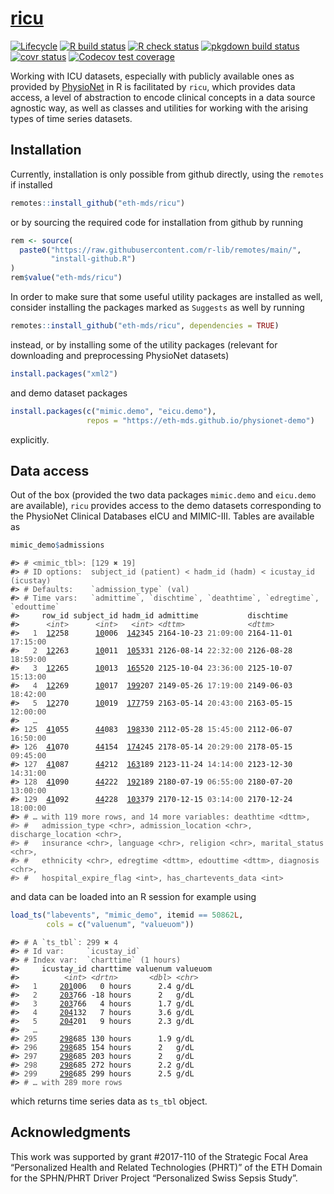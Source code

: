 
<!-- README.md is generated from README.Rmd. Please edit that file -->

# [ricu](https://eth-mds.github.io/ricu/)

<!-- badges: start -->

[![Lifecycle](https://img.shields.io/badge/lifecycle-stable-brightgreen.svg)](https://lifecycle.r-lib.org/articles/stages.html#stable)
[![R build
status](https://github.com/eth-mds/ricu/workflows/build/badge.svg)](https://github.com/eth-mds/ricu/actions?query=workflow%3Abuild)
[![R check
status](https://github.com/eth-mds/ricu/workflows/check/badge.svg)](https://github.com/eth-mds/ricu/actions?query=workflow%3Acheck)
[![pkgdown build
status](https://github.com/eth-mds/ricu/workflows/pkgdown/badge.svg)](https://github.com/eth-mds/ricu/actions?query=workflow%3Apkgdown)
[![covr
status](https://github.com/eth-mds/ricu/workflows/coverage/badge.svg)](https://github.com/eth-mds/ricu/actions?query=workflow%3Acoverage)
[![Codecov test
coverage](https://codecov.io/gh/eth-mds/ricu/branch/main/graph/badge.svg?token=gQisoami9F)](https://codecov.io/gh/eth-mds/ricu)
<!-- badges: end -->

Working with ICU datasets, especially with publicly available ones as
provided by [PhysioNet](https://physionet.org) in R is facilitated by
`ricu`, which provides data access, a level of abstraction to encode
clinical concepts in a data source agnostic way, as well as classes and
utilities for working with the arising types of time series datasets.

## Installation

Currently, installation is only possible from github directly, using the
`remotes` if installed

``` r
remotes::install_github("eth-mds/ricu")
```

or by sourcing the required code for installation from github by running

``` r
rem <- source(
  paste0("https://raw.githubusercontent.com/r-lib/remotes/main/",
         "install-github.R")
)
rem$value("eth-mds/ricu")
```

In order to make sure that some useful utility packages are installed as
well, consider installing the packages marked as `Suggests` as well by
running

``` r
remotes::install_github("eth-mds/ricu", dependencies = TRUE)
```

instead, or by installing some of the utility packages (relevant for
downloading and preprocessing PhysioNet datasets)

``` r
install.packages("xml2")
```

and demo dataset packages

``` r
install.packages(c("mimic.demo", "eicu.demo"),
                 repos = "https://eth-mds.github.io/physionet-demo")
```

explicitly.

## Data access

Out of the box (provided the two data packages `mimic.demo` and
`eicu.demo` are available), `ricu` provides access to the demo datasets
corresponding to the PhysioNet Clinical Databases eICU and MIMIC-III.
Tables are available as

``` r
mimic_demo$admissions
```

<PRE class="fansi fansi-output"><CODE>#&gt; <span style='color: #555555;'># &lt;mimic_tbl&gt;: [129 ✖ 19]</span><span>
#&gt; </span><span style='color: #555555;'># ID options:  subject_id (patient) &lt; hadm_id (hadm) &lt; icustay_id (icustay)</span><span>
#&gt; </span><span style='color: #555555;'># Defaults:    `admission_type` (val)</span><span>
#&gt; </span><span style='color: #555555;'># Time vars:   `admittime`, `dischtime`, `deathtime`, `edregtime`, `edouttime`</span><span>
#&gt;     row_id subject_id hadm_id admittime           dischtime
#&gt;      </span><span style='color: #555555;font-style: italic;'>&lt;int&gt;</span><span>      </span><span style='color: #555555;font-style: italic;'>&lt;int&gt;</span><span>   </span><span style='color: #555555;font-style: italic;'>&lt;int&gt;</span><span> </span><span style='color: #555555;font-style: italic;'>&lt;dttm&gt;</span><span>              </span><span style='color: #555555;font-style: italic;'>&lt;dttm&gt;</span><span>
#&gt;   </span><span style='color: #555555;'>1</span><span>  </span><span style='text-decoration: underline;'>12</span><span>258      </span><span style='text-decoration: underline;'>10</span><span>006  </span><span style='text-decoration: underline;'>142</span><span>345 2164-10-23 </span><span style='color: #555555;'>21:09:00</span><span> 2164-11-01 </span><span style='color: #555555;'>17:15:00</span><span>
#&gt;   </span><span style='color: #555555;'>2</span><span>  </span><span style='text-decoration: underline;'>12</span><span>263      </span><span style='text-decoration: underline;'>10</span><span>011  </span><span style='text-decoration: underline;'>105</span><span>331 2126-08-14 </span><span style='color: #555555;'>22:32:00</span><span> 2126-08-28 </span><span style='color: #555555;'>18:59:00</span><span>
#&gt;   </span><span style='color: #555555;'>3</span><span>  </span><span style='text-decoration: underline;'>12</span><span>265      </span><span style='text-decoration: underline;'>10</span><span>013  </span><span style='text-decoration: underline;'>165</span><span>520 2125-10-04 </span><span style='color: #555555;'>23:36:00</span><span> 2125-10-07 </span><span style='color: #555555;'>15:13:00</span><span>
#&gt;   </span><span style='color: #555555;'>4</span><span>  </span><span style='text-decoration: underline;'>12</span><span>269      </span><span style='text-decoration: underline;'>10</span><span>017  </span><span style='text-decoration: underline;'>199</span><span>207 2149-05-26 </span><span style='color: #555555;'>17:19:00</span><span> 2149-06-03 </span><span style='color: #555555;'>18:42:00</span><span>
#&gt;   </span><span style='color: #555555;'>5</span><span>  </span><span style='text-decoration: underline;'>12</span><span>270      </span><span style='text-decoration: underline;'>10</span><span>019  </span><span style='text-decoration: underline;'>177</span><span>759 2163-05-14 </span><span style='color: #555555;'>20:43:00</span><span> 2163-05-15 </span><span style='color: #555555;'>12:00:00</span><span>
#&gt;   </span><span style='color: #555555;'>…</span><span>
#&gt; </span><span style='color: #555555;'>125</span><span>  </span><span style='text-decoration: underline;'>41</span><span>055      </span><span style='text-decoration: underline;'>44</span><span>083  </span><span style='text-decoration: underline;'>198</span><span>330 2112-05-28 </span><span style='color: #555555;'>15:45:00</span><span> 2112-06-07 </span><span style='color: #555555;'>16:50:00</span><span>
#&gt; </span><span style='color: #555555;'>126</span><span>  </span><span style='text-decoration: underline;'>41</span><span>070      </span><span style='text-decoration: underline;'>44</span><span>154  </span><span style='text-decoration: underline;'>174</span><span>245 2178-05-14 </span><span style='color: #555555;'>20:29:00</span><span> 2178-05-15 </span><span style='color: #555555;'>09:45:00</span><span>
#&gt; </span><span style='color: #555555;'>127</span><span>  </span><span style='text-decoration: underline;'>41</span><span>087      </span><span style='text-decoration: underline;'>44</span><span>212  </span><span style='text-decoration: underline;'>163</span><span>189 2123-11-24 </span><span style='color: #555555;'>14:14:00</span><span> 2123-12-30 </span><span style='color: #555555;'>14:31:00</span><span>
#&gt; </span><span style='color: #555555;'>128</span><span>  </span><span style='text-decoration: underline;'>41</span><span>090      </span><span style='text-decoration: underline;'>44</span><span>222  </span><span style='text-decoration: underline;'>192</span><span>189 2180-07-19 </span><span style='color: #555555;'>06:55:00</span><span> 2180-07-20 </span><span style='color: #555555;'>13:00:00</span><span>
#&gt; </span><span style='color: #555555;'>129</span><span>  </span><span style='text-decoration: underline;'>41</span><span>092      </span><span style='text-decoration: underline;'>44</span><span>228  </span><span style='text-decoration: underline;'>103</span><span>379 2170-12-15 </span><span style='color: #555555;'>03:14:00</span><span> 2170-12-24 </span><span style='color: #555555;'>18:00:00</span><span>
#&gt; </span><span style='color: #555555;'># … with 119 more rows, and 14 more variables: deathtime &lt;dttm&gt;,
#&gt; #   admission_type &lt;chr&gt;, admission_location &lt;chr&gt;, discharge_location &lt;chr&gt;,
#&gt; #   insurance &lt;chr&gt;, language &lt;chr&gt;, religion &lt;chr&gt;, marital_status &lt;chr&gt;,
#&gt; #   ethnicity &lt;chr&gt;, edregtime &lt;dttm&gt;, edouttime &lt;dttm&gt;, diagnosis &lt;chr&gt;,
#&gt; #   hospital_expire_flag &lt;int&gt;, has_chartevents_data &lt;int&gt;</span><span>
</span></CODE></PRE>

and data can be loaded into an R session for example using

``` r
load_ts("labevents", "mimic_demo", itemid == 50862L,
        cols = c("valuenum", "valueuom"))
```

<PRE class="fansi fansi-output"><CODE>#&gt; <span style='color: #555555;'># A `ts_tbl`: 299 ✖ 4</span><span>
#&gt; </span><span style='color: #555555;'># Id var:     `icustay_id`</span><span>
#&gt; </span><span style='color: #555555;'># Index var:  `charttime` (1 hours)</span><span>
#&gt;     icustay_id charttime valuenum valueuom
#&gt;          </span><span style='color: #555555;font-style: italic;'>&lt;int&gt;</span><span> </span><span style='color: #555555;font-style: italic;'>&lt;drtn&gt;</span><span>       </span><span style='color: #555555;font-style: italic;'>&lt;dbl&gt;</span><span> </span><span style='color: #555555;font-style: italic;'>&lt;chr&gt;</span><span>
#&gt;   </span><span style='color: #555555;'>1</span><span>     </span><span style='text-decoration: underline;'>201</span><span>006   0 hours      2.4 g/dL
#&gt;   </span><span style='color: #555555;'>2</span><span>     </span><span style='text-decoration: underline;'>203</span><span>766 -18 hours      2   g/dL
#&gt;   </span><span style='color: #555555;'>3</span><span>     </span><span style='text-decoration: underline;'>203</span><span>766   4 hours      1.7 g/dL
#&gt;   </span><span style='color: #555555;'>4</span><span>     </span><span style='text-decoration: underline;'>204</span><span>132   7 hours      3.6 g/dL
#&gt;   </span><span style='color: #555555;'>5</span><span>     </span><span style='text-decoration: underline;'>204</span><span>201   9 hours      2.3 g/dL
#&gt;   </span><span style='color: #555555;'>…</span><span>
#&gt; </span><span style='color: #555555;'>295</span><span>     </span><span style='text-decoration: underline;'>298</span><span>685 130 hours      1.9 g/dL
#&gt; </span><span style='color: #555555;'>296</span><span>     </span><span style='text-decoration: underline;'>298</span><span>685 154 hours      2   g/dL
#&gt; </span><span style='color: #555555;'>297</span><span>     </span><span style='text-decoration: underline;'>298</span><span>685 203 hours      2   g/dL
#&gt; </span><span style='color: #555555;'>298</span><span>     </span><span style='text-decoration: underline;'>298</span><span>685 272 hours      2.2 g/dL
#&gt; </span><span style='color: #555555;'>299</span><span>     </span><span style='text-decoration: underline;'>298</span><span>685 299 hours      2.5 g/dL
#&gt; </span><span style='color: #555555;'># … with 289 more rows</span><span>
</span></CODE></PRE>

which returns time series data as `ts_tbl` object.

## Acknowledgments

This work was supported by grant \#2017-110 of the Strategic Focal Area
“Personalized Health and Related Technologies (PHRT)” of the ETH
Domain for the SPHN/PHRT Driver Project “Personalized Swiss Sepsis
Study”.
